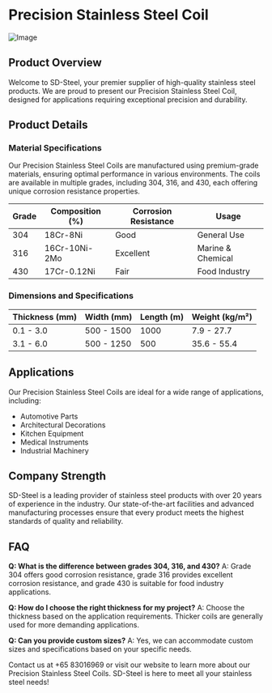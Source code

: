 # Precision Stainless Steel Coil

![Image](https://github.com/user-attachments/assets/2567258e-e124-4816-932d-1809bd27ef0b)

## Product Overview

Welcome to SD-Steel, your premier supplier of high-quality stainless steel products. We are proud to present our Precision Stainless Steel Coil, designed for applications requiring exceptional precision and durability.

## Product Details

### Material Specifications
Our Precision Stainless Steel Coils are manufactured using premium-grade materials, ensuring optimal performance in various environments. The coils are available in multiple grades, including 304, 316, and 430, each offering unique corrosion resistance properties.

| Grade | Composition (%) | Corrosion Resistance | Usage |
|-------|-----------------|----------------------|-------|
| 304   | 18Cr-8Ni        | Good                 | General Use |
| 316   | 16Cr-10Ni-2Mo   | Excellent            | Marine & Chemical |
| 430   | 17Cr-0.12Ni      | Fair                 | Food Industry |

### Dimensions and Specifications

| Thickness (mm) | Width (mm) | Length (m) | Weight (kg/m²) |
|----------------|------------|------------|----------------|
| 0.1 - 3.0      | 500 - 1500 | 1000       | 7.9 - 27.7     |
| 3.1 - 6.0      | 500 - 1250 | 500        | 35.6 - 55.4    |

## Applications

Our Precision Stainless Steel Coils are ideal for a wide range of applications, including:
- Automotive Parts
- Architectural Decorations
- Kitchen Equipment
- Medical Instruments
- Industrial Machinery

## Company Strength

SD-Steel is a leading provider of stainless steel products with over 20 years of experience in the industry. Our state-of-the-art facilities and advanced manufacturing processes ensure that every product meets the highest standards of quality and reliability. 

## FAQ

**Q: What is the difference between grades 304, 316, and 430?**
A: Grade 304 offers good corrosion resistance, grade 316 provides excellent corrosion resistance, and grade 430 is suitable for food industry applications.

**Q: How do I choose the right thickness for my project?**
A: Choose the thickness based on the application requirements. Thicker coils are generally used for more demanding applications.

**Q: Can you provide custom sizes?**
A: Yes, we can accommodate custom sizes and specifications based on your specific needs.

Contact us at +65 83016969 or visit our website to learn more about our Precision Stainless Steel Coils. SD-Steel is here to meet all your stainless steel needs!